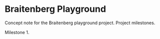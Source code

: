 # Braitenberg Playground

Concept note for the Braitenberg playground project.
Project milestones.

Milestone 1.
